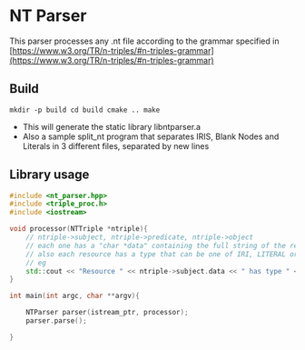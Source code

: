 # NT Parser

This parser processes any .nt file according to the grammar specified in [https://www.w3.org/TR/n-triples/#n-triples-grammar](https://www.w3.org/TR/n-triples/#n-triples-grammar)

## Build

`
mkdir -p build
cd build
cmake ..
make
`

* This will generate the static library libntparser.a
* Also a sample split_nt program that separates IRIS, Blank Nodes and Literals in 3 different files, separated by new lines


## Library usage

```cpp
#include <nt_parser.hpp>
#include <triple_proc.h>
#include <iostream>

void processor(NTTriple *ntriple){
    // ntriple->subject, ntriple->predicate, ntriple->object
    // each one has a "char *data" containing the full string of the resource
    // also each resource has a type that can be one of IRI, LITERAL or BLANK_NODE
    // eg
    std::cout << "Resource " << ntriple->subject.data << " has type " << ntriple->subject.type << std::endl;
}

int main(int argc, char **argv){

    NTParser parser(istream_ptr, processor);
    parser.parse();

}
```